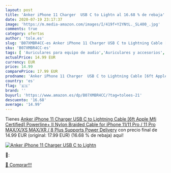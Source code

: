 ```yaml
---
layout: post
title: 'Anker iPhone 11 Charger  USB C to Lightn al 16.68 % de rebaja'
date: 2020-07-19 23:17:37
image: 'https://m.media-amazon.com/images/I/419f+Y2YNtL._SL400_.jpg'
comments: true
category: ofertas
author: 'tole.es'
slug: 'B07XMBR4CC-es Anker iPhone 11 Charger USB C to Lightning Cable [6ft...'
sku: 'B07XMBR4CC-es'
tags: [ 'Auriculares para equipo de audio','Auriculares y accesorios','Electrónica','Electrónica para moto','Electrónica para vehículos','Soportes para moto','apple','iphone', ]
actualPrice: 14.99 EUR
currency: EUR
price: 14.99
comparePrice: 17.99 EUR
prodname: 'Anker iPhone 11 Charger  USB C to Lightning Cable [6ft Apple Mfi Certified] Powerline+ II Nylon Braided Cable for iPhone 11/11 Pro / 11 Pro MAX/X/XS MAX/XR / 8 Plus  Supports Power Delivery'
country: 'es'
flag: '🇪🇸'
brand: ''
buyurl: 'https://www.amazon.es/dp/B07XMBR4CC/?tag=tolees-21'
descuento: '16.68'
average: '14.99'
---
```


Tienes [Anker iPhone 11 Charger  USB C to Lightning Cable [6ft Apple Mfi Certified] Powerline+ II Nylon Braided Cable for iPhone 11/11 Pro / 11 Pro MAX/X/XS MAX/XR / 8 Plus  Supports Power Delivery](https://www.amazon.es/dp/B07XMBR4CC/?tag=tolees-21) con precio final de  14.99 EUR (original: 17.99 EUR) (16.68 %  de rebaja) aqui!

[![Anker iPhone 11 Charger  USB C to Lightn](https://m.media-amazon.com/images/I/419f+Y2YNtL._SL400_.jpg)](https://www.amazon.es/dp/B07XMBR4CC/?tag=tolees-21)

🔎:


[🛒 Comprar!!!](https://www.amazon.es/dp/B07XMBR4CC/?tag=tolees-21)
